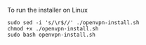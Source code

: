 To run the installer on Linux

```
sudo sed -i 's/\r$//' ./openvpn-install.sh
chmod +x ./openvpn-install.sh
sudo bash openvpn-install.sh
```
